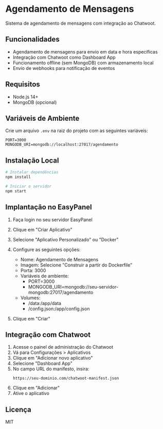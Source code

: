 # Agendamento de Mensagens

Sistema de agendamento de mensagens com integração ao Chatwoot.

## Funcionalidades

- Agendamento de mensagens para envio em data e hora específicas
- Integração com Chatwoot como Dashboard App
- Funcionamento offline (sem MongoDB) com armazenamento local
- Envio de webhooks para notificação de eventos

## Requisitos

- Node.js 14+
- MongoDB (opcional)

## Variáveis de Ambiente

Crie um arquivo `.env` na raiz do projeto com as seguintes variáveis:

```
PORT=3000
MONGODB_URI=mongodb://localhost:27017/agendamento
```

## Instalação Local

```bash
# Instalar dependências
npm install

# Iniciar o servidor
npm start
```

## Implantação no EasyPanel

1. Faça login no seu servidor EasyPanel
2. Clique em "Criar Aplicativo"
3. Selecione "Aplicativo Personalizado" ou "Docker"
4. Configure as seguintes opções:
   - Nome: Agendamento de Mensagens
   - Imagem: Selecione "Construir a partir do Dockerfile"
   - Porta: 3000
   - Variáveis de ambiente:
     - PORT=3000
     - MONGODB_URI=mongodb://seu-servidor-mongodb:27017/agendamento
   - Volumes:
     - /data:/app/data
     - /config.json:/app/config.json

5. Clique em "Criar"

## Integração com Chatwoot

1. Acesse o painel de administração do Chatwoot
2. Vá para Configurações > Aplicativos
3. Clique em "Adicionar novo aplicativo"
4. Selecione "Dashboard App"
5. No campo URL do manifesto, insira:
   ```
   https://seu-dominio.com/chatwoot-manifest.json
   ```
6. Clique em "Adicionar"
7. Ative o aplicativo

## Licença

MIT 